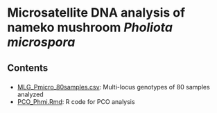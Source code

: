 # Microsatellite DNA analysis of nameko mushroom <i>Pholiota microspora</i>

## Contents
###
* [MLG_Pmicro_80samples.csv](MLG_Pmicro_80samples.csv): Multi-locus genotypes of 80 samples analyzed
* [PCO_Phmi.Rmd](https://github.com/akihirao/nameko_SSR/PCR_Phmi.Rmd): R code for PCO analysis
